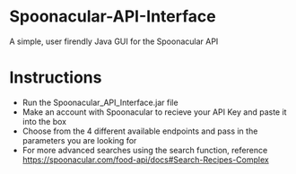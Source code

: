 # Spoonacular-API-Interface
A simple, user firendly Java GUI for the Spoonacular API

# Instructions
* Run the Spoonacular_API_Interface.jar file
* Make an account with Spoonacular to recieve your API Key and paste it into the box
* Choose from the 4 different available endpoints and pass in the parameters you are looking for
* For more advanced searches using the search function, reference https://spoonacular.com/food-api/docs#Search-Recipes-Complex
